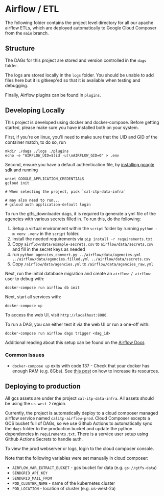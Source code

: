 # Airflow / ETL

The following folder contains the project level directory for all our apache airflow ETLs, which are deployed automatically to Google Cloud Composer from the `main` branch.

## Structure

The DAGs for this project are stored and version controlled in the `dags` folder.

The logs are stored locally in the `logs` folder. You should be unable to add files here but it is gitkeep'ed so that it is avaliable when testing and debugging.

Finally, Airflow plugins can be found in `plugins`.

## Developing Locally

This project is developed using docker and docker-compose. Before getting started, please make sure you have installed both on your system.

First, if you're on linux, you'll need to make sure that the UID and GID of the container match, to do so, run

```console
mkdir ./dags ./logs ./plugins
echo -e "AIRFLOW_UID=$(id -u)\nAIRFLOW_GID=0" > .env
```

Second, ensure you have a default authentication file, by [installing google sdk](https://cloud.google.com/sdk/docs/install) and running

```console
unset GOOGLE_APPLICATION_CREDENTIALS
gcloud init

# When selecting the project, pick `cal-itp-data-infra`

# may also need to run...
# gcloud auth application-default login
```

To run the gtfs_downloader dags, it is required to generate a yml file of the agencies with various
secrets filled in. To run this, do the following:

1. Setup a virtual environment within the `script` folder by running `python -m venv .venv` in the `script` folder.
2. Install the needed requirements via `pip install -r requirements.txt`
3. Copy `airflow/data/example-secrets.csv` to `airflow/data/secrets.csv` and fill in the secret keys as needed
4. run `python agencies_convert.py ../airflow/data/agencies.yml ../airflow/data/agencies.filled.yml ../airflow/data/secrets.csv`
5. Copy `/airflow/data/agencies.yml` to `/airflow/data/agencies_raw.yml`

Next, run the initial database migration and create an `airflow / airflow` user to debug with:

```console
docker-compose run airflow db init
```

Next, start all services with:

```console
docker-compose up
```

To access the web UI, visit `http://localhost:8080`.

To run a DAG, you can either test it via the web UI or run a one-off with:

```console
docker-compose run airflow dags trigger <dag_id>
```

Additional reading about this setup can be found on the [Airflow Docs](https://airflow.apache.org/docs/apache-airflow/stable/start/docker.html)

### Common Issues

* `docker-compose up` exits with code 137 - Check that your docker has enough RAM (e.g. 8Gbs). See [this post](https://stackoverflow.com/questions/44533319/how-to-assign-more-memory-to-docker-container) on how to increase its resources.

## Deploying to production

All gcs assets are under the project `cal-itp-data-infra`. All assets should be using the `us-west-2` region.

Currently, the project is automatically deploy to a cloud composer managed airflow service named `calitp-airflow-prod`. Cloud Composer excepts a GCS bucket full of DAGs, so we use Github Actions to automatically sync the `dags` folder to the production bucket and update the python dependencies in `requirements.txt`. There is a service user setup using Github Actions Secrets to handle auth.

To view the prod webserver or logs, login to the cloud composer console.

Note that the following variables were set manually in cloud composer:

* `AIRFLOW_VAR_EXTRACT_BUCKET` - gcs bucket for data (e.g. `gs://gtfs-data`)
* `SENDGRID_API_KEY`
* `SENDGRID_MAIL_FROM`
* `POD_CLUSTER_NAME` - name of the kubernetes cluster
* `POD_LOCATION` - location of cluster (e.g. us-west-2a)
